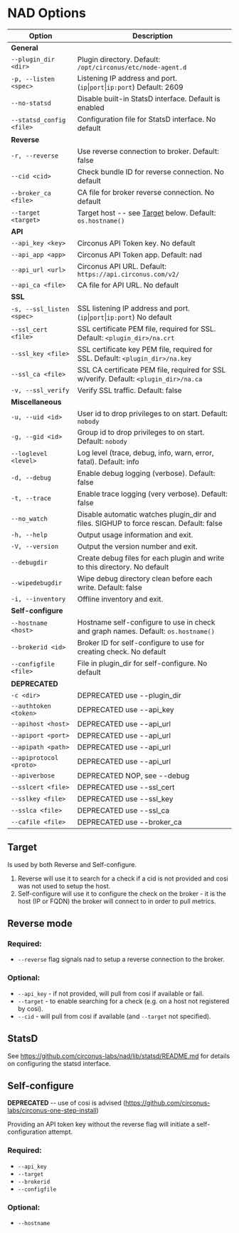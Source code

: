 # NAD Options

| Option                    | Description |
| ---                       | ---         |
| **General** ||
| `--plugin_dir <dir>`      | Plugin directory. Default: `/opt/circonus/etc/node-agent.d` |
| `-p, --listen <spec>`     | Listening IP address and port. (`ip`\|`port`\|`ip:port`) Default: 2609 |
| `--no-statsd`             | Disable built-in StatsD interface. Default is enabled |
| `--statsd_config <file>`  | Configuration file for StatsD interface. No default |
| **Reverse**              ||
| `-r, --reverse`           | Use reverse connection to broker. Default: false |
| `--cid <cid>`             | Check bundle ID for reverse connection. No default |
| `--broker_ca <file>`      | CA file for broker reverse connection. No default |
| `--target <target>`       | Target host -- see [Target](#target) below. Default: `os.hostname()` |
| **API**                  ||
| `--api_key <key>`         | Circonus API Token key. No default |
| `--api_app <app>`         | Circonus API Token app. Default: nad |
| `--api_url <url>`         | Circonus API URL. Default: `https://api.circonus.com/v2/` |
| `--api_ca <file>`         | CA file for API URL. No default |
| **SSL**                  ||
| `-s, --ssl_listen <spec>` | SSL listening IP address and port. (`ip`\|`port`\|`ip:port`) No default |
| `--ssl_cert <file>`       | SSL certificate PEM file, required for SSL. Default: `<plugin_dir>/na.crt`|
| `--ssl_key <file>`        | SSL certificate key PEM file, required for SSL. Default: `<plugin_dir>/na.key` |
| `--ssl_ca <file>`         | SSL CA certificate PEM file, required for SSL w/verify. Default: `<plugin_dir>/na.ca` |
| `-v, --ssl_verify`        | Verify SSL traffic. Default: false |
| **Miscellaneous**        ||
| `-u, --uid <id>`          | User id to drop privileges to on start. Default: `nobody` |
| `-g, --gid <id>`          | Group id to drop privileges to on start. Default: `nobody` |
| `--loglevel <level>`      | Log level (trace, debug, info, warn, error, fatal). Default: info |
| `-d, --debug`             | Enable debug logging (verbose). Default: false |
| `-t, --trace`             | Enable trace logging (very verbose). Default: false |
| `--no_watch`              | Disable automatic watches plugin_dir and files. SIGHUP to force rescan. Default: false |
| `-h, --help`              | Output usage information and exit. |
| `-V, --version`           | Output the version number and exit. |
| `--debugdir`              | Create debug files for each plugin and write to this directory. No default |
| `--wipedebugdir`          | Wipe debug directory clean before each write. Default: false |
| `-i, --inventory`         | Offline inventory and exit. |
| **Self-configure**       ||
| `--hostname <host>`       | Hostname self-configure to use in check and graph names. Default: `os.hostname()` |
| `--brokerid <id>`         | Broker ID for self-configure to use for creating check. No default |
| `--configfile <file>`     | File in plugin_dir for self-configure. No default |
| **DEPRECATED**           ||
| `-c <dir>`                | DEPRECATED use --plugin_dir |
| `--authtoken <token>`     | DEPRECATED use --api_key |
| `--apihost <host>`        | DEPRECATED use --api_url |
| `--apiport <port>`        | DEPRECATED use --api_url |
| `--apipath <path>`        | DEPRECATED use --api_url |
| `--apiprotocol <proto>`   | DEPRECATED use --api_url |
| `--apiverbose`            | DEPRECATED NOP, see --debug |
| `--sslcert <file>`        | DEPRECATED use --ssl_cert |
| `--sslkey <file>`         | DEPRECATED use --ssl_key |
| `--sslca <file>`          | DEPRECATED use --ssl_ca |
| `--cafile <file>`         | DEPRECATED use --broker_ca |

## Target

Is used by both Reverse and Self-configure.
1. Reverse will use it to search for a check if a cid is not provided and cosi was not used to setup the host.
1. Self-configure will use it to configure the check on the broker - it is the host (IP or FQDN) the broker will connect to in order to pull metrics.

## Reverse mode

### Required:

* `--reverse` flag signals nad to setup a reverse connection to the broker.

### Optional:

* `--api_key` - if not provided, will pull from cosi if available or fail.
* `--target` - to enable searching for a check (e.g. on a host not registered by cosi).
* `--cid` - will pull from cosi if available (and `--target` not specified).

## StatsD

See https://github.com/circonus-labs/nad/lib/statsd/README.md for details on configuring the statsd interface.

## Self-configure

**DEPRECATED** -- use of cosi is advised  (https://github.com/circonus-labs/circonus-one-step-install)

Providing an API token key without the reverse flag will initiate a self-configuration attempt.

### Required:

* `--api_key`
* `--target`
* `--brokerid`
* `--configfile`

### Optional:

* `--hostname`
